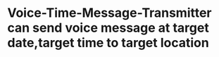 # Voice-Time-Message-Transmitter can send voice message at target date,target time to target location
